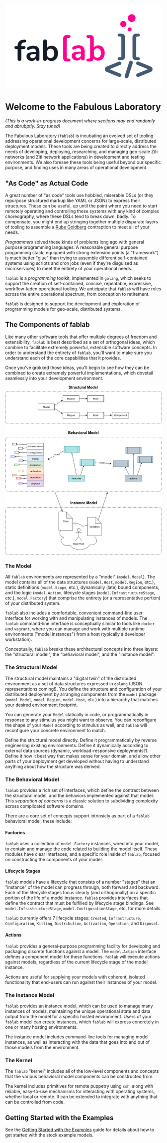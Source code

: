 ![logo](docs/fablab.png)

# Welcome to the Fabulous Laboratory

_(This is a work-in-progress document where sections may end randomly and abrubptly. Stay tuned)_

The Fabulous Laboratory (`fablab`) is incubating an evolved set of tooling addressing operational development concerns for large-scale, distributed deployment models. These tools are being created to directly address the needs of developing, deploying, researching, and managing geo-scale Ziti networks (and Ziti network applications) in development and testing environments. We also foresee these tools being useful beyond our specific purpose, and finding uses in many areas of operational development.

## "As Code" as Actual Code

A great number of "as code" tools use hobbled, miserable DSLs (or they repurpose structured markup like YAML or JSON) to express their structures. These can be useful, up until the point where you need to start remotely operating and controlling these systems with any kind of complex choreography, where these DSLs tend to break down, badly. To compensate, you might end up stringing together multiple disparate layers of tooling to assemble a [Rube Goldberg](https://en.wikipedia.org/wiki/Rube_Goldberg) contraption to meet all of your needs.

_Programmers_ solved these kinds of problems long ago with general purpose programming languages. A reasonable general purpose progamming stack, equipped with strong extension points (a "framework") is much better "glue" than trying to assemble different self-contained systems using scripts and cron jobs (even if they're disguised as microservices) to meet the entirety of your operational needs.

`fablab` is a _programming_ toolkit, implemented in `golang`, which seeks to support the creation of self-contained, concise, repeatable, expressive, workflow-laden operational tooling. We anticipate that `fablab` will have roles across the entire operational spectrum, from conception to retirement.

`fablab` is designed to support the development and exploration of programming models for geo-scale, distributed systems.

## The Components of fablab

Like many other software tools that offer multiple degrees of freedom and extensibility, `fablab` is best described as a set of orthogonal ideas, which combine to facilitate extremely powerful, extensible software concepts. In order to understand the entirety of `fablab`, you'll want to make sure you understand each of the core capabilities that it provides.

Once you've grokked those ideas, you'll begin to see how they can be combined to create extremely powerful implementations, which dovetail seamlessly into your development environment.

<p align="center">
	<img src="docs/0.4.architecture.png"/>
</p>

### The Model

All `fablab` environments are represented by a "model" (`model.Model`). The model contains all of the data structures (`model.Host`, `model.Region`, etc.), static definitions (`model.Scope`, etc.), dynamically (late) bound components, and the logic (`model.Action`, lifecycle stages (`model.InfrastructureStage`, etc.), `model.Factory`) that comprise the entirety (or a representative portion) of your distributed system.

`fablab` also includes a comfortable, convenient command-line user interface for working with and manipulating instances of models. The `fablab` command-line interface is conceptually similar to tools like `docker` and `vagrant`, where you can manage and work with multiple runtime environments ("model instances") from a host (typically a developer workstation).

Conceptually, `fablab` breaks these architectural concepts into three layers: the "structural model", the "behavioral model", and the "instance model".

### The Structural Model

The structural model maintains a "digital twin" of the distributed environment as a set of data structures expressed in `golang` (JSON representations coming!). You define the structure and configuration of your distributed deployment by arranging components from the `model` package (`model.Model`, `model.Region`, `model.Host`, etc.) into a hierarchy that matches your desired environment footprint.

You can generate your `Model` statically in code, or programmatically in response to any stimulus you might want to observe. You can reconfigure the shape of your `Model` according to stimulus as well, and `fablab` will reconfigure your concrete environment to match.

Define the structural model directly. Define it programmatically by reverse engineering existing environments. Define it dynamically according to external data sources (dynamic, workload-responsive deployments?). Define it how it best way that makes sense for your domain, and allow other parts of your deployment get developed without having to understand anything about how the structure was derived.

### The Behavioral Model

`fablab` provides a rich set of interfaces, which define the contract between the structural model, and the behaviors implemented against that model. This _separation of concerns_ is a classic solution to subdividing complexity across complicated software domains.

There are a core set of concepts support intrinsicly as part of a `fablab` behavioral model, these include:

#### Factories

`fablab` uses a collection of `model.Factory` instances, wired into your model, to contain and manage the code related to building the model itself. These modules have clear interfaces, and a specific role inside of `fablab`, focused on constructing the components of your model.

#### Lifecycle Stages

`fablab` models have a lifecycle that consists of a number "stages" that an "instance" of the model can progress through, both forward and backward. Each of the lifecycle stages focus clearly (and orthogonally) on a specific portion of the life of a model instance. `fablab` provides interfaces that define the contract that must be fulfilled by lifecycle stage bindings. See `model.InfrastructureStage`, `model.ConfigurationStage`, etc. for more details.

`fablab` currently offers 7 lifecycle stages: `Created`, `Infrastructure`, `Configuration`, `Kitting`, `Distribution`, `Activation`, `Operation`, and `Disposal`.

#### Actions

`fablab` provides a general-purpose programming facility for developing and packaging discrete functions against a model. The `model.Action` interface defines a component model for these functions. `fablab` will execute actions against models, regardless of the current lifecycle stage of the model instance.

Actions are useful for supplying your models with coherent, isolated functionality that end-users can run against their instances of your model.

### The Instance Model

`fablab` provides an instance model, which can be used to manage many instances of models, maintaining the unique operational state and data output from the model for a specific hosted environment. Users of your `fablab` model can create instances, which `fablab` will express concretely in one or many hosting environments.

The instance model includes command-line tools for managing model instances, as well as interacting with the data that goes into and out of those models from the environment.

### The Kernel

The `fablab` "kernel" includes all of the low-level components and concepts that the various behavioral model components can be constructed from.

The kernel includes primitives for remote puppetry using `ssh`, along with reliable, easy-to-use mechanisms for interacting with operating systems, whether local or remote. It can be extended to integrate with anything that can be controlled from code.

## Getting Started with the Examples

See the [Getting Started with the Examples](docs/examples/00.index.md) guide for details about how to get started with the stock example models.
